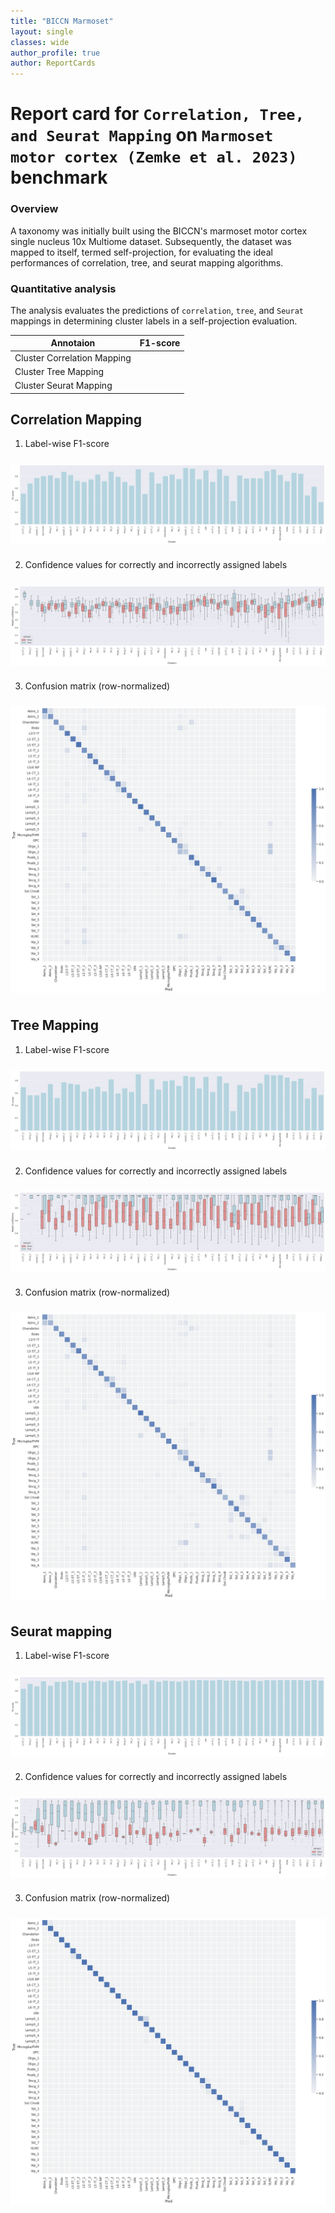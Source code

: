 ```yaml
---
title: "BICCN Marmoset"
layout: single
classes: wide
author_profile: true
author: ReportCards
---
```


# Report card for `Correlation, Tree, and Seurat Mapping` on `Marmoset motor cortex (Zemke et al. 2023)` benchmark

### Overview

A taxonomy was initially built using the BICCN's marmoset motor cortex single nucleus 10x Multiome dataset. Subsequently, the dataset was mapped to itself, termed self-projection, for evaluating the ideal performances of correlation, tree, and seurat mapping algorithms.

### Quantitative analysis

The analysis evaluates the predictions of `correlation`, `tree`, and `Seurat` mappings in determining cluster labels in a self-projection evaluation.

Annotaion | F1-score
--- | ---
Cluster Correlation Mapping | 
Cluster Tree Mapping | 
Cluster Seurat Mapping | 

## Correlation Mapping 

1. Label-wise F1-score<br>
<img align='center' style="padding:10px 0px 10px 0px; border-radius: 0%" src="../../assets/biccn/marmoset/marmoset_corr_figure_3.png"/>

2. Confidence values for correctly and incorrectly assigned labels<br>
<img align='center' style="padding:10px 0px 10px 0px; border-radius: 0%" src="../../assets/biccn/marmoset/marmoset_corr_figure_4.png"/>

3. Confusion matrix (row-normalized)<br>
<img align='center' style="padding:10px 0px 10px 0px; border-radius: 0%" src="../../assets/biccn/marmoset/marmoset_corr_figure_5.png"/>

## Tree Mapping 

1. Label-wise F1-score<br>
<img align='center' style="padding:10px 0px 10px 0px; border-radius: 0%" src="../../assets/biccn/marmoset/marmoset_tree_figure_3.png"/>

2. Confidence values for correctly and incorrectly assigned labels<br>
<img align='center' style="padding:10px 0px 10px 0px; border-radius: 0%" src="../../assets/biccn/marmoset/marmoset_tree_figure_4.png"/>

3. Confusion matrix (row-normalized)<br>
<img align='center' style="padding:10px 0px 10px 0px; border-radius: 0%" src="../../assets/biccn/marmoset/marmoset_tree_figure_5.png"/>

## Seurat mapping

1. Label-wise F1-score<br>
<img align='center' style="padding:10px 0px 10px 0px; border-radius: 0%" src="../../assets/biccn/marmoset/marmoset_seurat_figure_3.png"/>

2. Confidence values for correctly and incorrectly assigned labels<br>
<img align='center' style="padding:10px 0px 10px 0px; border-radius: 0%" src="../../assets/biccn/marmoset/marmoset_seurat_figure_4.png"/>

3. Confusion matrix (row-normalized)<br>
<img align='center' style="padding:10px 0px 10px 0px; border-radius: 0%" src="../../assets/biccn/marmoset/marmoset_seurat_figure_5.png"/>

</details>

